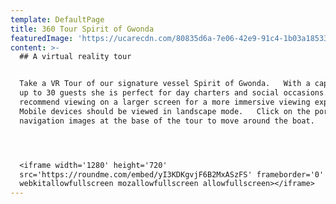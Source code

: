 ```yaml
---
template: DefaultPage
title: 360 Tour Spirit of Gwonda
featuredImage: 'https://ucarecdn.com/80835d6a-7e06-42e9-91c4-1b03a185336e/'
content: >-
  ## A virtual reality tour 


  Take a VR Tour of our signature vessel Spirit of Gwonda.   With a capacity of
  up to 30 guests she is perfect for day charters and social occasions.   We
  recommend viewing on a larger screen for a more immersive viewing experience. 
  Mobile devices should be viewed in landscape mode.   Click on the portals or
  navigation images at the base of the tour to move around the boat.  




  <iframe width='1280' height='720'
  src='https://roundme.com/embed/yI3KDKgvjF6B2MxASzFS' frameborder='0'
  webkitallowfullscreen mozallowfullscreen allowfullscreen></iframe>
---
```


